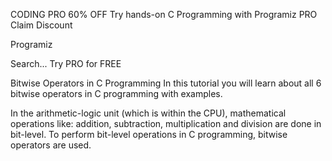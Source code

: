 CODING
PRO
60% OFF
Try hands-on C Programming with Programiz PRO
Claim Discount

Programiz

Search...
Try PRO for FREE



Bitwise Operators in C Programming
In this tutorial you will learn about all 6 bitwise operators in C programming with examples.

In the arithmetic-logic unit (which is within the CPU), mathematical operations like: addition, subtraction, multiplication and division are done in bit-level. To perform bit-level operations in C programming, bitwise operators are used.


